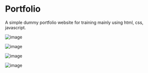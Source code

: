 # Portfolio

A simple dummy portfolio website for training mainly using html, css, javascript.

![image](https://user-images.githubusercontent.com/112871361/211355618-508df4ce-4cb1-4251-87a0-ca1188e7793b.png)

![image](https://user-images.githubusercontent.com/112871361/211355679-a572b3e4-0701-4e78-b5b7-fecf1bb2fdb9.png)

![image](https://user-images.githubusercontent.com/112871361/211355755-48e126ca-7de4-4b52-b245-179fba3d5758.png)

![image](https://user-images.githubusercontent.com/112871361/211355807-a9440629-8f11-4973-8154-20ab8158cdb9.png)
